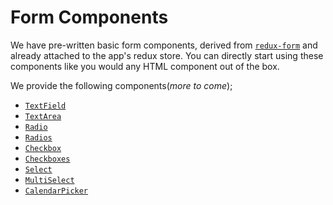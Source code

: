 # Form Components

We have pre-written basic form components, derived from [`redux-form`](https://redux-form.com/7.4.2/) and already attached to the app's redux store. You can directly start using these components like you would any HTML component out of the box.

We provide the following components(_more to come_);

- [`TextField`](/lib/components/TextField/index.md)
- [`TextArea`](/lib/components/TextArea/index.md)
- [`Radio`](/lib/components/Radio/index.md)
- [`Radios`](/lib/components/Radios/index.md)
- [`Checkbox`](/lib/components/Checkbox/index.md)
- [`Checkboxes`](/lib/components/Checkboxes/index.md)
- [`Select`](/lib/components/Select/index.md)
- [`MultiSelect`](/lib/components/MultiSelect/index.md)
- [`CalendarPicker`](/lib/components/CalendarPicker/index.md)
